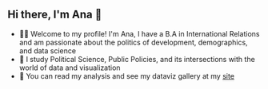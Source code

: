 ## Hi there, I'm Ana 👋

- ✌🏼 Welcome to my profile! I'm Ana, I have a B.A in International Relations and am passionate about the politics of development, demographics, and data science 
- 🌱 I study Political Science, Public Policies, and its intersections with the world of data and visualization 
- 💬 You can read my analysis and see my dataviz gallery at my [site](https://anabodevan.github.io/)

